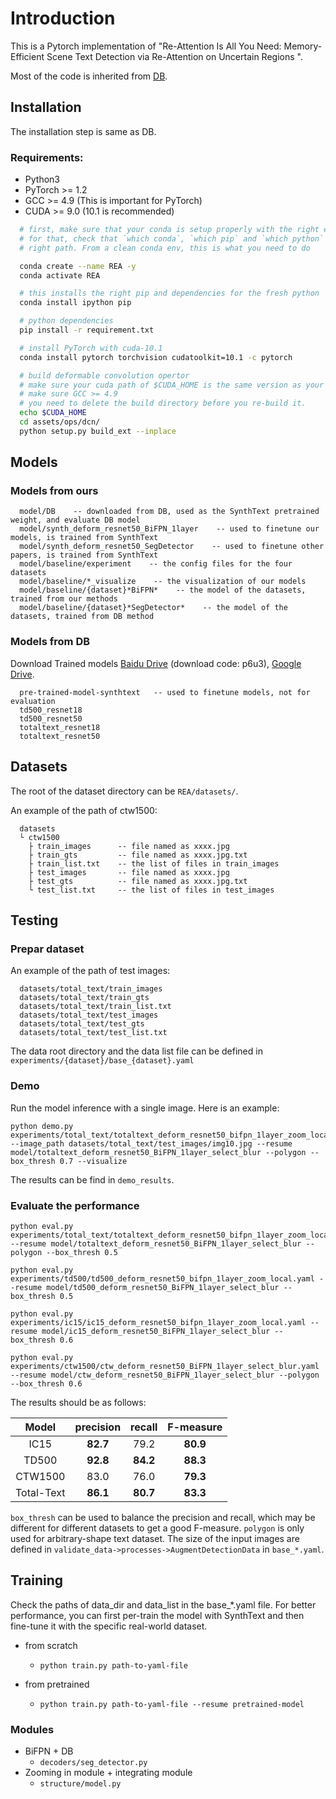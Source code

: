 # Introduction
This is a Pytorch implementation of "Re-Attention Is All You Need: Memory-Efficient Scene Text Detection
via Re-Attention on Uncertain Regions
". 

Most of the code is inherited from [DB](https://github.com/MhLiao/DB).

## Installation

The installation step is same as DB.

### Requirements:
- Python3
- PyTorch >= 1.2 
- GCC >= 4.9 (This is important for PyTorch)
- CUDA >= 9.0 (10.1 is recommended)


```bash
  # first, make sure that your conda is setup properly with the right environment
  # for that, check that `which conda`, `which pip` and `which python` points to the
  # right path. From a clean conda env, this is what you need to do

  conda create --name REA -y
  conda activate REA

  # this installs the right pip and dependencies for the fresh python
  conda install ipython pip

  # python dependencies
  pip install -r requirement.txt

  # install PyTorch with cuda-10.1
  conda install pytorch torchvision cudatoolkit=10.1 -c pytorch

  # build deformable convolution opertor
  # make sure your cuda path of $CUDA_HOME is the same version as your cuda in PyTorch
  # make sure GCC >= 4.9
  # you need to delete the build directory before you re-build it.
  echo $CUDA_HOME
  cd assets/ops/dcn/
  python setup.py build_ext --inplace

```

## Models

### Models from ours
```
  model/DB    -- downloaded from DB, used as the SynthText pretrained weight, and evaluate DB model
  model/synth_deform_resnet50_BiFPN_1layer    -- used to finetune our models, is trained from SynthText
  model/synth_deform_resnet50_SegDetector    -- used to finetune other papers, is trained from SynthText
  model/baseline/experiment    -- the config files for the four datasets
  model/baseline/*_visualize    -- the visualization of our models
  model/baseline/{dataset}*BiFPN*    -- the model of the datasets, trained from our methods
  model/baseline/{dataset}*SegDetector*    -- the model of the datasets, trained from DB method
```

### Models from DB
Download Trained models [Baidu Drive](https://pan.baidu.com/s/1vxcdpOswTK6MxJyPIJlBkA) (download code: p6u3), [Google Drive](https://drive.google.com/open?id=1T9n0HTP3X3Y_nJ0D1ekMhCQRHntORLJG).
```
  pre-trained-model-synthtext   -- used to finetune models, not for evaluation
  td500_resnet18
  td500_resnet50
  totaltext_resnet18
  totaltext_resnet50
```

## Datasets
The root of the dataset directory can be ```REA/datasets/```.

An example of the path of ctw1500:
```
  datasets
  └ ctw1500
    ├ train_images      -- file named as xxxx.jpg
    ├ train_gts         -- file named as xxxx.jpg.txt
    ├ train_list.txt    -- the list of files in train_images
    ├ test_images       -- file named as xxxx.jpg
    ├ test_gts          -- file named as xxxx.jpg.txt
    └ test_list.txt     -- the list of files in test_images
```

## Testing
### Prepar dataset
An example of the path of test images: 
```
  datasets/total_text/train_images
  datasets/total_text/train_gts
  datasets/total_text/train_list.txt
  datasets/total_text/test_images
  datasets/total_text/test_gts
  datasets/total_text/test_list.txt
```
The data root directory and the data list file can be defined in ```experiments/{dataset}/base_{dataset}.yaml```

### Demo

Run the model inference with a single image. Here is an example:

```
python demo.py experiments/total_text/totaltext_deform_resnet50_bifpn_1layer_zoom_local.yaml --image_path datasets/total_text/test_images/img10.jpg --resume model/totaltext_deform_resnet50_BiFPN_1layer_select_blur --polygon --box_thresh 0.7 --visualize
```

The results can be find in `demo_results`.
### Evaluate the performance
```
python eval.py experiments/total_text/totaltext_deform_resnet50_bifpn_1layer_zoom_local.yaml --resume model/totaltext_deform_resnet50_BiFPN_1layer_select_blur --polygon --box_thresh 0.5

python eval.py experiments/td500/td500_deform_resnet50_bifpn_1layer_zoom_local.yaml --resume model/td500_deform_resnet50_BiFPN_1layer_select_blur --box_thresh 0.5

python eval.py experiments/ic15/ic15_deform_resnet50_bifpn_1layer_zoom_local.yaml --resume model/ic15_deform_resnet50_BiFPN_1layer_select_blur --box_thresh 0.6

python eval.py experiments/ctw1500/ctw_deform_resnet50_BiFPN_1layer_select_blur.yaml --resume model/ctw_deform_resnet50_BiFPN_1layer_select_blur --polygon --box_thresh 0.6
```

The results should be as follows:

|   Model    | precision | recall | F-measure |
| :--------: | :-------: | :----: | :-------: |
|    IC15    |   **82.7**    |  79.2  |   **80.9**    |
|   TD500    |   **92.8**    |  **84.2**  |   **88.3**    |
|  CTW1500   |   83.0    |  76.0  |   **79.3**    |
| Total-Text |   **86.1**    |  **80.7**  |   **83.3**    |


```box_thresh``` can be used to balance the precision and recall, which may be different for different datasets to get a good F-measure. ```polygon``` is only used for arbitrary-shape text dataset. The size of the input images are defined in ```validate_data->processes->AugmentDetectionData``` in ```base_*.yaml```.

## Training
Check the paths of data_dir and data_list in the base_*.yaml file. For better performance, you can first per-train the model with SynthText and then fine-tune it with the specific real-world dataset.

- from scratch
  - ```python train.py path-to-yaml-file```

- from pretrained
  - ```python train.py path-to-yaml-file --resume pretrained-model```


### Modules
- BiFPN + DB
  - ```decoders/seg_detector.py``` 
- Zooming in module + integrating module
  - ```structure/model.py```
